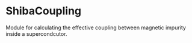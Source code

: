 # ShibaCoupling

Module for calculating the effective coupling between magnetic impurity inside a supercondcutor.

